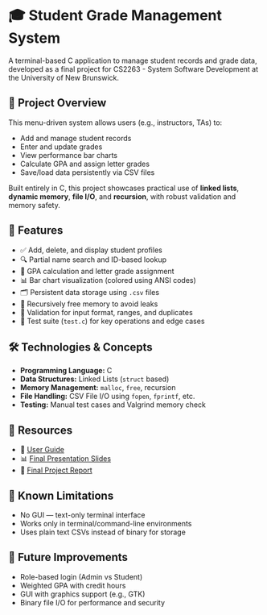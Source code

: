 # 🎓 Student Grade Management System

A terminal-based C application to manage student records and grade data, developed as a final project for CS2263 - System Software Development at the University of New Brunswick.

## 📌 Project Overview

This menu-driven system allows users (e.g., instructors, TAs) to:
- Add and manage student records
- Enter and update grades
- View performance bar charts
- Calculate GPA and assign letter grades
- Save/load data persistently via CSV files

Built entirely in C, this project showcases practical use of **linked lists**, **dynamic memory**, **file I/O**, and **recursion**, with robust validation and memory safety.

## 🚀 Features

- ✅ Add, delete, and display student profiles  
- 🔍 Partial name search and ID-based lookup  
- 🧮 GPA calculation and letter grade assignment  
- 📊 Bar chart visualization (colored using ANSI codes)  
- 🗂 Persistent data storage using `.csv` files  
- 🔁 Recursively free memory to avoid leaks  
- 🔐 Validation for input format, ranges, and duplicates  
- 🧪 Test suite (`test.c`) for key operations and edge cases

## 🛠 Technologies & Concepts

- **Programming Language:** C
- **Data Structures:** Linked Lists (`struct` based)
- **Memory Management:** `malloc`, `free`, recursion
- **File Handling:** CSV File I/O using `fopen`, `fprintf`, etc.
- **Testing:** Manual test cases and Valgrind memory check

## 📎 Resources

- 📘 [User Guide](https://github.com/UtsavUpadhyay5002/StudentManagementSystem/blob/main/Student%20Grade%20Management%20System%20-%20User%20Guide.pdf)  
- 📊 [Final Presentation Slides](./Student_Grade_Management_System_Presentation.pdf)  
- 📝 [Final Project Report](https://github.com/UtsavUpadhyay5002/StudentManagementSystem/blob/main/STUDENT%20GRADE%20MANAGEMENT%20SYSTEM%20-%20Final%20Report.pdf)  

## 📌 Known Limitations

- No GUI — text-only terminal interface
- Works only in terminal/command-line environments
- Uses plain text CSVs instead of binary for storage

## 🌱 Future Improvements

- Role-based login (Admin vs Student)
- Weighted GPA with credit hours
- GUI with graphics support (e.g., GTK)
- Binary file I/O for performance and security

